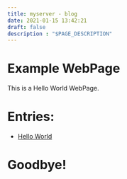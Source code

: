 ```yaml
---
title: myserver - blog
date: 2021-01-15 13:42:21
draft: false
description : "$PAGE_DESCRIPTION"
---
```


# Example WebPage

This is a Hello World WebPage.

# Entries:

 - [Hello World](./hello-world.html)


# Goodbye!
